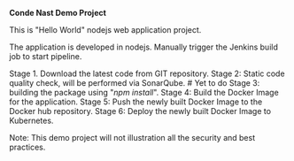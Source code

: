 **Conde Nast Demo Project**

This is "Hello World" nodejs web application project.

The application is developed in nodejs.
Manually trigger the Jenkins build job to start pipeline.

Stage 1. Download the latest code from GIT repository.
Stage 2: Static code quality check, will be performed via SonarQube. # Yet to do
Stage 3: building the package using "_npm install_".
Stage 4: Build the Docker Image for the application.
Stage 5: Push the newly built Docker Image to the Docker hub repository.
Stage 6: Deploy the newly built Docker Image to Kubernetes.

Note: This demo project will not illustration all the security and best practices.
